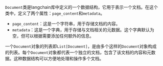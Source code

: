 `Document`类是langchain库中定义的一个数据结构，它用于表示一个文档。在这个类中，定义了两个属性：`page_content`和`metadata`。

- `page_content`：这是一个字符串，用于存储文档的内容。
- `metadata`：这是一个字典，用于存储与文档相关的元数据。这个字典默认为空，但可以根据需要添加任何额外的信息。

一个`Document`对象的列表即`List[Document]`，是由多个这样的`Document`对象构成的列表。每个`Document`对象都代表一个独立的文档，包含了该文档的内容和元数据。这种数据结构可以方便地处理和操作多个文档。